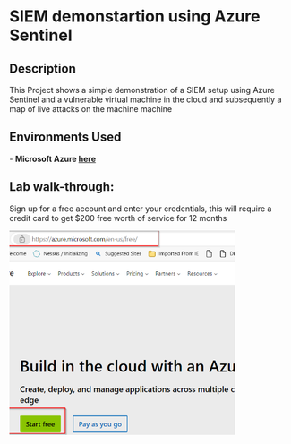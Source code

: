 <h1>SIEM demonstartion using Azure Sentinel</h1>


<h2>Description</h2>
This Project shows a simple demonstration of a SIEM setup using Azure Sentinel and a vulnerable virtual machine in the cloud and subsequently a map of live attacks on the machine machine
<br />

<h2>Environments Used </h2>
- <b>Microsoft Azure <a href="https://azure.microsoft.com/en-us/free/">here</a> </b>

<h2>Lab walk-through:</h2>

Sign up for a free account and enter your credentials, this will require a credit card to get $200 free worth of service for 12 months 

<img src="https://github.com/mun4h/SIEM--Azure-Sentinel/blob/main/images/1.png" height="80%" width="80%"/>



<!--
 ```diff
- text in red
+ text in green
! text in orange
# text in gray
@@ text in purple (and bold)@@
```
--!>
